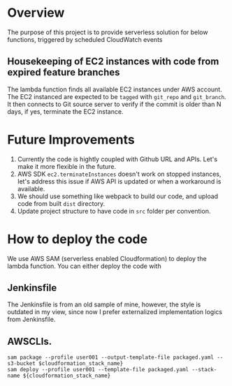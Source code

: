# Overview
The purpose of this project is to provide serverless solution for below functions, triggered by scheduled CloudWatch events

## Housekeeping of EC2 instances with code from expired feature branches
The lambda function finds all available EC2 instances under AWS account. The EC2 instanced are expected to be `tagged` with `git_repo` and `git_branch`. It then connects to Git source server to verify if the commit is older than N days, if yes, terminate the EC2 instance.

# Future Improvements
1. Currently the code is hightly coupled with Github URL and APIs. Let's make it more flexible in the future.
2. AWS SDK `ec2.terminateInstances` doesn't work on stopped instances, let's address this issue if AWS API is updated or when a workaround is available.
3. We should use something like webpack to build our code, and upload code from built `dist` directory.
4. Update project structure to have code in `src` folder per convention.


# How to deploy the code
We use AWS SAM (serverless enabled Cloudformation) to deploy the lambda function. 
You can either deploy the code with 

## Jenkinsfile
The Jenkinsfile is from an old sample of mine, however, the style is outdated in my view, since now I prefer externalized implementation logics from Jenkinsfile.

## AWSCLIs.

```
sam package --profile user001 --output-template-file packaged.yaml --s3-bucket $cloudformation_stack_name}
sam deploy --profile user001 --template-file packaged.yaml --stack-name ${cloudformation_stack_name}
```